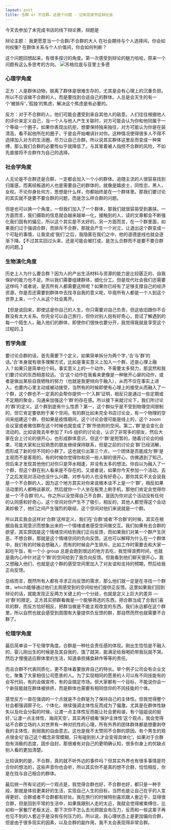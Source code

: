```yaml
---
layout: post
title: 合群 or 不合群，这是个问题 - 记未完成书店辩论会
---
```


今天去参加了未完成书店的线下辩论赛，辩题是

辩论主题： 我更愿意当一个合群/不合群的大人
在社会期待与个人选择间，你会如何权衡?
在群体关系与个人价值间，你会如何判断？

这个问题回想起来，有很多探讨的角度。第一次感受到辩论的魅力哈哈，原来一个问题有这么多思考的方向。
![苏格拉底与亚里士多德](https://github.com/user-attachments/assets/d58c864f-ccc6-4894-b8c0-c79bab326d93)


### 心理学角度

正方：人是群体动物，脱离了群体是很难生存的，尤其是会有心理上的沉重负担。所以不应该做不合群的人，而是要找到合适自己的群体。人总是会天生的有一个‘被排斥’，’孤独‘的焦虑，解决这个焦虑是有必要的。

反方：对于不合群的人，他们可能会遭受到来自其他人的敌意。人们往往根据他人的评价来定义自己，当一个人与他人产生关联时，对方可能会认为你和他同属于一个等级一个圈子。如果你表现出抗拒，想要保持独来独往，对方可能认为你是在装清高，看不起他所在的圈子，于是会开始嘲讽针对你。这种情况使得很多人不得不选择加入对方的生活圈，尽力让自己合群。所以说其实群体这里反而变成一种束缚，那么我们合群的必要性似乎就降低了。与其冒着被人指控不合群的风险，不如先直接将不合群作为自己的选择。

### 社会学角度

人无论是不合群还是合群，一定都会加入一个小的群体。追随主流的人很容易找到归属感，而离经叛道的人也是需要自己的群体的，就像是嬉皮士，同性恋，黑人，女权。不论你身处何方，思想是什么样，你都始终是在一个群体里。那我们要讨论的其实就不是要不要合群的问题，而是怎么样合群的问题。

但是也可以换一个角度，一但我们加入了一个群体，那我们就很容易受到裹挟。一方面而言，我们摄取的信息就会越来越单一化，接触到的人，读的文章都会不断强化我们固有的偏见，所以这个其实是不太好的。另一方面而言，在一个群里面，如果我们过于强调合群，而排斥不合群，那就会产生一个对立，让退出这个群变成一个可耻的事情，让我变成‘我们’之后，我隐匿在我们之中，他的道德底线也就会逐渐下降。【不过其实回过头来，还是可能会被打成，是怎么合群而不是要不要合群的问题。】

### 生物演化角度

历史上人为什么要合群？因为人的产出生活材料与资源的能力是比较匮乏的，自我保护的能力也不足。所以我们需要组建群体，细化分工。但是现代社会我们还需要这样吗？或者说，是否所有人都需要这样呢？如果你已经有了足够支撑自己的经济资源，你是否还需要到群体中去找寻自我的意义呢，毕竟所有人都是一个人到这个世界上来，一个人从这个社会离开。

【但是说回来，即使这是你自己的人生，你只需要对自己负责，但这依旧跟你不合群没有太大关系。你完全可以自己旅行，但你对别人抱有好奇心，尝试了解遇到的每一个陌生人，融入他们的群体，即使你们很快也要分开，我觉得我就是享受这个过程的。】

### 哲学角度

要讨论合群的话，首先需要下个定义，如果简单拆分为两个字，’合‘与’群‘的话。’合‘本身就有很多理解方式，比如是事实意义上加入一个群，还是心理上融入？如果只是简单扫个码，事实意义上的一个动作，不需要太多努力，那显然和我们要讨论的东西相差较远。‘合’这个动作在我看来更像是一种敞开心扉的动作，或者是做出某些自我牺牲的努力（也就是我更倾向于融入），从而不仅在事实上进入，也要内心里主动或被动接受，当然有的时候即使有心理上的接受从而融入了一个群，这个群也不一定真的会帮你提供一个‘入群‘证明，相反只是通过一些定期或不定期的聚会，沟通来加强这个’群‘的存在感。所以接下来就讨论下，我们所讨论的‘群’的定义。这个群到底有什么性质？第一，这个群似乎是不受到物理空间限制的，但它肯定要依附于某个空间。有的群比如未完全书店讨论会，有一个物理的空间来组建这个群，但如果是疫情期间，这个讨论会很可能是线上的，这个 zoom 会议室或者微信群在这个时候也就变成了‘群’所依附的空间。第二，’群‘是会变化会流动的。比如说我去年参加了 FoS 组织的讨论会，认识了非常多的朋友，然后大家在会上讨论的很开心，也形成群体意识，但这个’群‘是短暂的，随着讨论会的结束，可能大家和比较熟悉的朋友继续保持联系，但是之前的讨论会’群‘已经消解，而形成了新的但不同的小群了。这也就引出第三个点，一个团体是否能成为‘群’是主观而不是客观的。有的时候你觉得你和另一些人聊的很开心，仿佛遇到了知己，但后来才发现其他他们对你只是萍水相逢，并没有太多的想法。你自以为融入了一个群，但这个群在别人看来是不存在的。又或者说，如果你今天参加一个活动，去了之后发现对活动也没什么兴趣，对参与的人也没有好奇心，那你其实不太会说我是一个不合群的人，因为这个地方其实对你来说根本谈不上是一个‘群’，相反如果活动里的人都畅谈甚欢，然后就你一个人坐在板凳上刷手机，那他们肯定会觉得你是一个‘不合群‘的人。你之所以没觉得自己不合群，是因为你对这个活动没有任何的认同感和好奇心，这个空间对你产生不了吸引，相反的，其他人都觉得这个会动美妙极了，他们之间产生强烈的联结，这个空间对他们来说就是一个群。

所以其实我会这样对’合群‘这样定义，我们在’合群‘或者’不合群‘的时候，其实在根据自我主观意识而想象出来的一个情绪或者感受空间做交互。我们如果有去合群的欲望，其实原因是这个情绪空间给到我们正向反馈，而如果我们对某一个群产生厌恶，不想合群，那就是这个情绪空间的负向反馈。这也可以解释为什么在一个群体中，我们有的时候会想融入，而有的时候会产生排斥。比如工作时需要去和大家一起吃午饭，有一个小 group 总是会跑到很远的地方去吃，我觉得浪费时间，也就是我内心中针对这个‘群’的空间给到了我负向反馈。但我看到他们聊天很开心，我又想融入他们，也就是这个群的感受空间里加入了对友谊和支持的预期，然后给我正向反馈。

总结而言，既然所有人都有寻求正向反馈的需求，那么他们就一定是在寻找一个群体，which能够通过他们主观感受到的空间给他们提供正反馈。这里如果我们回到辩论的话，就能发现正反两方关键上的一个分歧，也就是定义上巨大的差异 — 对‘群’的限定。正方其实把群看做是一个能够筛选的东西，把合群当成了合我们喜欢的群，而反方恰好相反，把群当做是不能主观改变的东西，我们永远都在这个群里，所以自然也就会感受到周围有大量提供负反馈的群，那自然而然也就需要不合群了。

### 伦理学角度

最后简单谈一下伦理学角度。合群是一种社会责任感的体现。刚出生恰恰是不融入的，婴儿刚出生的时候是及其自我的，饿了就哭，能满足给我喝奶带我玩就不哭。然后才慢慢适应群体里的生活，知道承担捕食耕作等等的责任。

而且合群不代表同质化，更不意味着要放弃自己的特长。举个例子公司会有企业文化，聚集了大家相信公司愿景的人。为了实现相同的愿景的人可以有不同技能有的会写代码，有的会做宣传，有的会搞定市场。但大家都有一个目标，不能说你会一个新技能就在群体被排挤，而是群体也需要有相同信仰的不同技能的个体。

感觉反方一直在强调的一个点就是不合群是为了保持自己的主体性。但我觉得整个社会都强调原子化，个体化，继续强调主体性反而成为了偏激。尤其是在群体性缺失以及社会分裂的时候，让渡一点主体性反而能让社会更和谐，有个姐姐说的挺好，’让渡一点主体性，海阔天空‘。其实再仔细看‘保护主体性‘这个观点，我会觉得站不合群立场的人对世界有一种对抗性的心理，所有外界的团体群体都是想要剥夺我的主体性，削弱我的自由意志。这也是我不太赞同不合群的原因。有个男生的观点很金句’自己这个概念非常模糊，只有碰到别人才会变得具体化‘，如果对于合群抱有消极的态度，固步自封，那很难有对自己的更明确认知，很多你身上的优缺点别人看的更加清楚。

比较讽刺的是，不合群，真的就不听外边的事件吗？但其实外界也有很多事情是符合你的想法的，这些声音你也会听，所以其实你不是真的想不合群，恰恰相反，你是在找与自己相合的群体。

最后统一所有论述的一个观点是，我觉得合群也好，不合群也好，都只是一种手段，那就是体验更美好的生活，实现自己人生的目标，当然也是让自己在乎的人变得更好。合群或者不合群都有好处。我在旅行的时候特别喜欢跟人套近乎，显得很合群，但是回到平常的生活中，如果我跟别人走的太近，我就会觉得被束缚住，比如和一家餐厅老板太近，那下次你不怎么去光顾就会有压力，反而和一些这辈子再也见不到的人套近乎是没有任何压力的。所以说，我心理状态上是更加偏向合群，但是由于很多现实的因素，以及合群的副作用，我不太会表现得非常合群。
